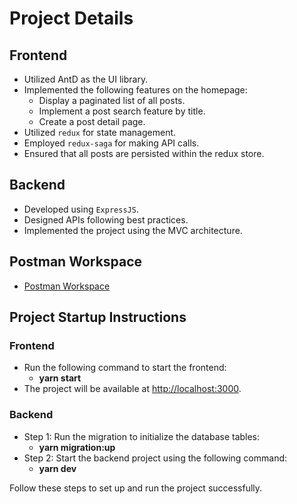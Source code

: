 # Project Details

## Frontend
- Utilized AntD as the UI library.
- Implemented the following features on the homepage:
  - Display a paginated list of all posts.
  - Implement a post search feature by title.
  - Create a post detail page.
- Utilized `redux` for state management.
- Employed `redux-saga` for making API calls.
- Ensured that all posts are persisted within the redux store.

## Backend
- Developed using `ExpressJS`.
- Designed APIs following best practices.
- Implemented the project using the MVC architecture.

## Postman Workspace
- [Postman Workspace](https://www.postman.com/speeding-satellite-751496/workspace/zigvy-interview)

## Project Startup Instructions

### Frontend
- Run the following command to start the frontend:
    - **yarn start**
- The project will be available at [http://localhost:3000](http://localhost:3000).

### Backend
- Step 1: Run the migration to initialize the database tables: 
    - **yarn migration:up**
- Step 2: Start the backend project using the following command:
    - **yarn dev**

Follow these steps to set up and run the project successfully.